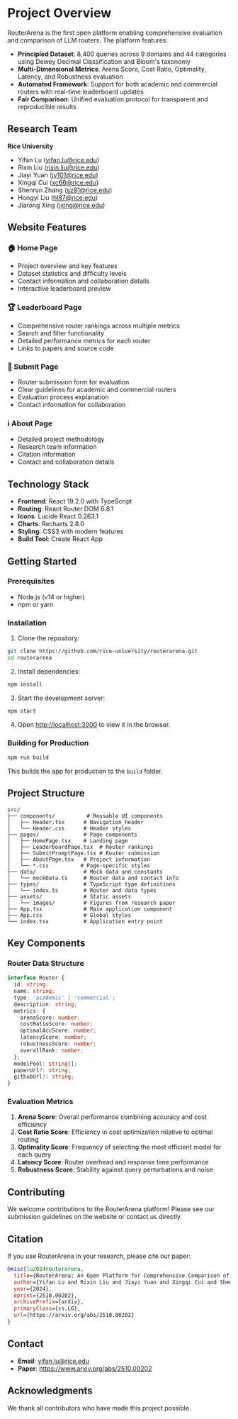 
# Project Overview

RouterArena is the first open platform enabling comprehensive evaluation and comparison of LLM routers. The platform features:

- **Principled Dataset**: 8,400 queries across 9 domains and 44 categories using Dewey Decimal Classification and Bloom's taxonomy
- **Multi-Dimensional Metrics**: Arena Score, Cost Ratio, Optimality, Latency, and Robustness evaluation
- **Automated Framework**: Support for both academic and commercial routers with real-time leaderboard updates
- **Fair Comparison**: Unified evaluation protocol for transparent and reproducible results

## Research Team

**Rice University**

- Yifan Lu (yifan.lu@rice.edu)
- Rixin Liu (rixin.liu@rice.edu)
- Jiayi Yuan (jy101@rice.edu)
- Xingqi Cui (xc66@rice.edu)
- Shenrun Zhang (sz81@rice.edu)
- Hongyi Liu (hl87@rice.edu)
- Jiarong Xing (jxing@rice.edu)

## Website Features

### 🏠 Home Page
- Project overview and key features
- Dataset statistics and difficulty levels
- Contact information and collaboration details
- Interactive leaderboard preview

### 🏆 Leaderboard Page
- Comprehensive router rankings across multiple metrics
- Search and filter functionality
- Detailed performance metrics for each router
- Links to papers and source code

### 📝 Submit Page
- Router submission form for evaluation
- Clear guidelines for academic and commercial routers
- Evaluation process explanation
- Contact information for collaboration

### ℹ️ About Page
- Detailed project methodology
- Research team information
- Citation information
- Contact and collaboration details

## Technology Stack

- **Frontend**: React 19.2.0 with TypeScript
- **Routing**: React Router DOM 6.8.1
- **Icons**: Lucide React 0.263.1
- **Charts**: Recharts 2.8.0
- **Styling**: CSS3 with modern features
- **Build Tool**: Create React App

## Getting Started

### Prerequisites

- Node.js (v14 or higher)
- npm or yarn

### Installation

1. Clone the repository:
```bash
git clone https://github.com/rice-university/routerarena.git
cd routerarena
```

2. Install dependencies:
```bash
npm install
```

3. Start the development server:
```bash
npm start
```

4. Open [http://localhost:3000](http://localhost:3000) to view it in the browser.

### Building for Production

```bash
npm run build
```

This builds the app for production to the `build` folder.

## Project Structure

```
src/
├── components/          # Reusable UI components
│   ├── Header.tsx      # Navigation header
│   └── Header.css      # Header styles
├── pages/              # Page components
│   ├── HomePage.tsx    # Landing page
│   ├── LeaderboardPage.tsx  # Router rankings
│   ├── SubmitPromptPage.tsx # Router submission
│   ├── AboutPage.tsx   # Project information
│   └── *.css          # Page-specific styles
├── data/               # Mock data and constants
│   └── mockData.ts     # Router data and contact info
├── types/              # TypeScript type definitions
│   └── index.ts        # Router and data types
├── assets/             # Static assets
│   └── images/         # Figures from research paper
├── App.tsx             # Main application component
├── App.css             # Global styles
└── index.tsx           # Application entry point
```

## Key Components

### Router Data Structure
```typescript
interface Router {
  id: string;
  name: string;
  type: 'academic' | 'commercial';
  description: string;
  metrics: {
    arenaScore: number;
    costRatioScore: number;
    optimalAccScore: number;
    latencyScore: number;
    robustnessScore: number;
    overallRank: number;
  };
  modelPool: string[];
  paperUrl?: string;
  githubUrl?: string;
}
```

### Evaluation Metrics

1. **Arena Score**: Overall performance combining accuracy and cost efficiency
2. **Cost Ratio Score**: Efficiency in cost optimization relative to optimal routing
3. **Optimality Score**: Frequency of selecting the most efficient model for each query
4. **Latency Score**: Router overhead and response time performance
5. **Robustness Score**: Stability against query perturbations and noise

## Contributing

We welcome contributions to the RouterArena platform! Please see our submission guidelines on the website or contact us directly.

## Citation

If you use RouterArena in your research, please cite our paper:

```bibtex
@misc{lu2024routerarena,
  title={RouterArena: An Open Platform for Comprehensive Comparison of LLM Routers}, 
  author={Yifan Lu and Rixin Liu and Jiayi Yuan and Xingqi Cui and Shenrun Zhang and Hongyi Liu and Jiarong Xing},
  year={2024},
  eprint={2510.00202},
  archivePrefix={arXiv},
  primaryClass={cs.LG},
  url={https://arxiv.org/abs/2510.00202}
}
```

## Contact

- **Email**: yifan.lu@rice.edu
- **Paper**: https://www.arxiv.org/abs/2510.00202

## Acknowledgments

We thank all contributors who have made this project possible.